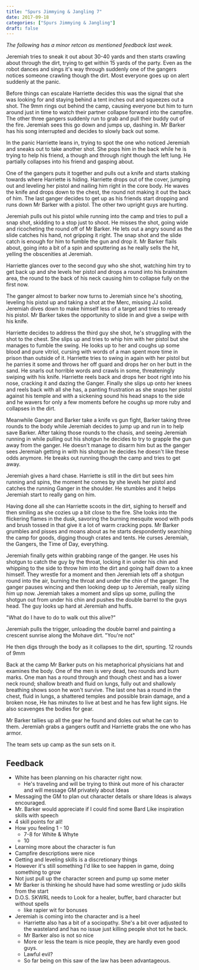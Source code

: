 ```yaml
---
title: "Spurs Jimmying & Jangling 7"
date: 2017-09-18
categories: ["Spurs Jimmying & Jangling"]
draft: false
---
```


_The following has a minor retcon as mentioned feedback last week._

Jeremiah tries to sneak it out about 30-40 yards and then starts crawling about through the dirt, trying to get within 15 yards of the party.  Even as the robot dances and sings it's way through suddenly one of the gangers notices someone crawling though the dirt. Most everyone goes up on alert suddenly at the panic.

Before things can escalate Harriette decides this was the signal that she was looking for and staying behind a tent inches out and squeezes out a shot. The 9mm rings out behind the camp, causing everyone but him to turn around just in time to watch their partner collapse forward into the campfire. The other three gangers suddenly run to grab and pull their buddy out of the fire. Jeremiah sees this go down and jumps up, dashing in. Mr Barker has his song interrupted and decides to slowly back out some.

In the panic Harriette leans in, trying to spot the one who noticed Jeremiah and sneaks out to take another shot. She pops him in the back while he is trying to help his friend, a though and through right though the left lung. He partially collapses into his friend and gasping about.

One of the gangers puts it together and pulls out a knife and starts stalking towards where Harriette is hiding. Harriette drops out of the cover, jumping out and leveling her pistol and nailing him right in the core body. He waves the knife and drops down to the chest, the round not making it out the back of him. The last ganger decides to get up as his friends start dropping and runs down Mr Barker with a pistol. The other two upright guys are hurting.

Jeremiah pulls out his pistol while running into the camp and tries to pull a snap shot, skidding to a stop just to shoot. He misses the shot, going wide and ricocheting the round off of Mr Barker. He lets out a angry sound as the slide catches his hand, not gripping it right. The snap shot and the slide catch is enough for him to fumble the gun and drop it. Mr Barker flails about, going into a bit of a spin and sputtering as he really sells the hit, yelling the obscenities at Jeremiah.

Harriette glances over to the second guy who she shot, watching him try to get back up and she levels her pistol and drops a round into his brainstem area, the round to the back of his neck causing him to collapse fully on the first now.

The ganger almost to barker now turns to Jeremiah since he's shooting, leveling his pistol up and taking a shot at the Merc, missing JJ solid. Jeremiah dives down to make himself less of a target and tries to reready his pistol. Mr Barker takes the opportunity to slide in and give a swipe with his knife.

Harriette decides to address the third guy she shot, he's struggling with the shot to the chest. She slips up and tries to whip him with her pistol but she manages to fumble the swing. He looks up to her and coughs up some blood and pure vitriol, cursing with words of a man spent more time in prison than outside of it. Harriette tries to swing in again with her pistol but he parries it some and throws her off guard and drops her on her butt in the sand. He snarls out horrible words and crawls in some, threateningly swiping with his knife. Harriette reels back and drops her boot right into his nose, cracking it and dazing the Ganger. Finally she slips up onto her knees and reels back with all she has, a panting frustration as she snaps her pistol against his temple and with a sickening sound his head snaps to the side and he wavers for only a few moments before he coughs up more ruby and collapses in the dirt.

Meanwhile Ganger and Barker take a knife vs gun fight, Barker taking three rounds to the body while Jeremiah decides to jump up and run in to help save Barker. After taking those rounds to the chasis, and seeing Jeremiah running in while pulling out his shotgun he decides to try to grapple the gun away from the ganger. He doesn't manage to disarm him but as the ganger sees Jeremiah getting in with his shotgun he decides he doesn't like these odds anymore. He breaks out running though the camp and tries to get away.

Jeremiah gives a hard chase. Harriette is still in the dirt but sees him running and spins, the moment he comes by she levels her pistol and catches the running Ganger in the shoulder. He stumbles and it helps Jeremiah start to really gang on him.

Having done all she can Harriette scoots in the dirt, sighing to herself and then smiling as she cozies up a bit close to the fire. She looks into the flickering flames in the dusk, savoring the burning mesquite wood with pods and brush tossed in that give it a lot of warm cracking pops. Mr Barker grumbles and pisses and moans about as he starts despondently searching the camp for goods, digging though crates and tents. He curses Jeremiah, the Gangers, the Time of Day, everything.

Jeremiah finally gets within grabbing range of the ganger. He uses his shotgun to catch the guy by the throat, locking it in under his chin and whipping to the side to throw him into the dirt and going half down to a knee himself. They wrestle for a moment and then Jeremiah lets off a shotgun round into the air, burning the throat and under the chin of the ganger. The ganger pauses wincing and then looking deep up to Jeremiah, really sizing him up now. Jeremiah takes a moment and slips up some, pulling the shotgun out from under his chin and pushes the double barrel to the guys head. The guy looks up hard at Jeremiah and huffs.

"What do I have to do to walk out this alive?"

Jeremiah pulls the trigger, unloading the double barrel and painting a crescent sunrise along the Mohave dirt. "You're not"

He then digs through the body as it collapses to the dirt, spurting. 12 rounds of 9mm

Back at the camp Mr Barker puts on his metaphorical physicians hat and examines the body. One of the men is very dead, two rounds and burn marks. One man has a round through and though chest and has a lower neck round; shallow breath and fluid on lungs, fully out and shallowly breathing shows soon he won't survive. The last one has a round in the chest, fluid in lungs, a shattered temples and possible brain damage, and a broken nose, He has minutes to live at best and he has few light signs. He also scavenges the bodies for gear.

Mr Barker tallies up all the gear he found and doles out what he can to them. Jeremiah grabs a gangers outfit and Harriette grabs the one who has armor.

The team sets up camp as the sun sets on it.

## Feedback
* White has been planning on his character right now.
  * He's traveling and will be trying to think out more of his character and will message GM privately about Ideas
* Messaging the GM to plan out character details or share Ideas is always encouraged.
* Mr. Barker would appreciate if I could find some Bard Like inspiration skills with speech
* 4 skill points for all!
* How you feeling 1 - 10
  * 7-8 for White & Whyte
  * 10
* Learning more about the character is fun
* Campfire descriptions were nice
* Getting and leveling skills is a discretionary things
* However it's still something I'd like to see happen in game, doing something to grow
* Not just pull up the character screen and pump up some meter
* Mr Barker is thinking he should have had some wrestling or judo skills from the start
* D.O.S. SKWRL needs to Look for a healer, buffer, bard character but without spells
  * like rapier wit for bonuses
* Jeremiah is coming into the character and is a heel
  * Harriette also has a bit of a sociopathy. She's a bit over adjusted to the wasteland and has no issue just killing people shot tot he back.
  * Mr Barker also is not so nice
  * More or less the team is nice people, they are hardly even good guys.
  * Lawful evil?
  * So far being on this saw of the law has been advantageous.
